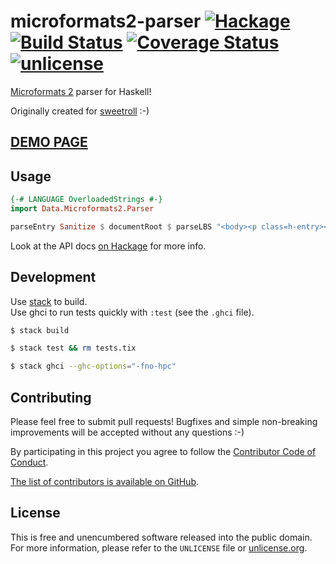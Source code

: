 # microformats2-parser [![Hackage](https://img.shields.io/hackage/v/microformats2-parser.svg?style=flat)](https://hackage.haskell.org/package/microformats2-parser) [![Build Status](https://img.shields.io/travis/myfreeweb/microformats2-parser.svg?style=flat)](https://travis-ci.org/myfreeweb/microformats2-parser) [![Coverage Status](https://img.shields.io/coveralls/myfreeweb/microformats2-parser.svg?style=flat)](https://coveralls.io/r/myfreeweb/microformats2-parser) [![unlicense](https://img.shields.io/badge/un-license-green.svg?style=flat)](http://unlicense.org)

[Microformats 2] parser for Haskell!

Originally created for [sweetroll] :-)

[Microformats 2]: http://microformats.org/wiki/microformats2
[sweetroll]: https://github.com/myfreeweb/sweetroll

## [DEMO PAGE](https://unrelenting.technology/mf2/)

## Usage

```haskell
{-# LANGUAGE OverloadedStrings #-}
import Data.Microformats2.Parser

parseEntry Sanitize $ documentRoot $ parseLBS "<body><p class=h-entry><h1 class=p-name>Yay!</h1></p></body>"
```

Look at the API docs [on Hackage](https://hackage.haskell.org/package/microformats2-parser) for more info.

## Development

Use [stack] to build.  
Use ghci to run tests quickly with `:test` (see the `.ghci` file).

```bash
$ stack build

$ stack test && rm tests.tix

$ stack ghci --ghc-options="-fno-hpc"
```

[stack]: https://github.com/commercialhaskell/stack

## Contributing

Please feel free to submit pull requests!
Bugfixes and simple non-breaking improvements will be accepted without any questions :-)

By participating in this project you agree to follow the [Contributor Code of Conduct](http://contributor-covenant.org/version/1/2/0/).

[The list of contributors is available on GitHub](https://github.com/myfreeweb/microformats2-parser/graphs/contributors).

## License

This is free and unencumbered software released into the public domain.  
For more information, please refer to the `UNLICENSE` file or [unlicense.org](http://unlicense.org).
